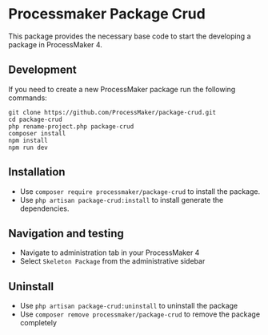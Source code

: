 # Processmaker Package Crud
This package provides the necessary base code to start the developing a package in ProcessMaker 4.

## Development
If you need to create a new ProcessMaker package run the following commands:

```
git clone https://github.com/ProcessMaker/package-crud.git
cd package-crud
php rename-project.php package-crud
composer install
npm install
npm run dev
```

## Installation
* Use `composer require processmaker/package-crud` to install the package.
* Use `php artisan package-crud:install` to install generate the dependencies.

## Navigation and testing
* Navigate to administration tab in your ProcessMaker 4
* Select `Skeleton Package` from the administrative sidebar

## Uninstall
* Use `php artisan package-crud:uninstall` to uninstall the package
* Use `composer remove processmaker/package-crud` to remove the package completely
